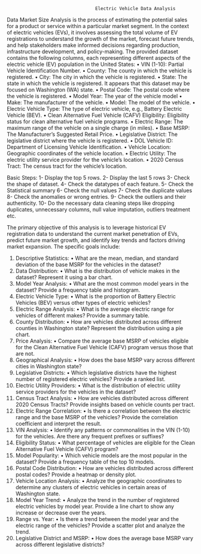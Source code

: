                                     Electric Vehicle Data Analysis
Data
Market Size Analysis is the process of estimating the potential sales for a product or service within a particular market segment. In the context of electric vehicles (EVs), it involves assessing the total volume of EV registrations to understand the growth of the market, forecast future trends, and help stakeholders make informed decisions regarding production, infrastructure development, and policy-making.
The provided dataset contains the following columns, each representing different aspects of the electric vehicle (EV) population in the United States:
•	VIN (1-10): Partial Vehicle Identification Number.
•	County: The county in which the vehicle is registered.
•	City: The city in which the vehicle is registered.
•	State: The state in which the vehicle is registered. It appears that this dataset may be focused on Washington (WA) state.
•	Postal Code: The postal code where the vehicle is registered.
•	Model Year: The year of the vehicle model 
•	Make: The manufacturer of the vehicle.
•	Model: The model of the vehicle.
•	Electric Vehicle Type: The type of electric vehicle, e.g., Battery Electric Vehicle (BEV).
•	Clean Alternative Fuel Vehicle (CAFV) Eligibility: Eligibility status for clean alternative fuel vehicle programs.
•	Electric Range: The maximum range of the vehicle on a single charge (in miles).
•	Base MSRP: The Manufacturer’s Suggested Retail Price.
•	Legislative District: The legislative district where the vehicle is registered.
•	DOL Vehicle ID: Department of Licensing Vehicle Identification.
•	Vehicle Location: Geographic coordinates of the vehicle location.
•	Electric Utility: The electric utility service provider for the vehicle’s location.
•	2020 Census Tract: The census tract for the vehicle’s location.

Basic Steps:
1-	Display the top 5 rows.
2-	Display the last 5 rows
3-	Check the shape of dataset.
4-	Check the datatypes of each feature.
5-	Check the Statistical summary 
6-	Check the null values
7-	Check the duplicate values
8-	Check the anomalies or wrong entries.
9-	Check the outliers and their authenticity.
10-	Do the necessary data cleaning steps like dropping duplicates, unnecessary columns, null value imputation, outliers treatment etc.


The primary objective of this analysis is to leverage historical EV registration data to understand the current market penetration of EVs, predict future market growth, and identify key trends and factors driving market expansion. The specific goals include:

1.	Descriptive Statistics:
•	What are the mean, median, and standard deviation of the base MSRP for the vehicles in the dataset?
2.	Data Distribution:
•	What is the distribution of vehicle makes in the dataset? Represent it using a bar chart.
3.	Model Year Analysis:
•	What are the most common model years in the dataset? Provide a frequency table and histogram.
4.	Electric Vehicle Type:
•	What is the proportion of Battery Electric Vehicles (BEV) versus other types of electric vehicles?
5.	Electric Range Analysis:
•	What is the average electric range for vehicles of different makes? Provide a summary table.
6.	County Distribution:
•	How are vehicles distributed across different counties in Washington state? Represent the distribution using a pie chart.
7.	Price Analysis:
•	Compare the average base MSRP of vehicles eligible for the Clean Alternative Fuel Vehicle (CAFV) program versus those that are not.
8.	Geographical Analysis:
•	How does the base MSRP vary across different cities in Washington state?
9.	Legislative Districts:
•	Which legislative districts have the highest number of registered electric vehicles? Provide a ranked list.
10.	Electric Utility Providers:
•	What is the distribution of electric utility service providers for the vehicles in the dataset?
11.	Census Tract Analysis:
•	How are vehicles distributed across different 2020 Census Tracts? Provide insights based on vehicle counts per tract.
12.	Electric Range Correlation:
•	Is there a correlation between the electric range and the base MSRP of the vehicles? Provide the correlation coefficient and interpret the result.
13.	VIN Analysis:
•	Identify any patterns or commonalities in the VIN (1-10) for the vehicles. Are there any frequent prefixes or suffixes?
14.	Eligibility Status:
•	What percentage of vehicles are eligible for the Clean Alternative Fuel Vehicle (CAFV) program?
15.	Model Popularity:
•	Which vehicle models are the most popular in the dataset? Provide a frequency table of the top 10 models.
16.	Postal Code Distribution:
•	How are vehicles distributed across different postal codes? Provide a heatmap or density plot.
17.	Vehicle Location Analysis:
•	Analyze the geographic coordinates to determine any clusters of electric vehicles in certain areas of Washington state.
18.	Model Year Trend:
•	Analyze the trend in the number of registered electric vehicles by model year. Provide a line chart to show any increase or decrease over the years.
19.	Range vs. Year:
•	Is there a trend between the model year and the electric range of the vehicles? Provide a scatter plot and analyze the trend.
20.	Legislative District and MSRP:
•	How does the average base MSRP vary across different legislative districts?

